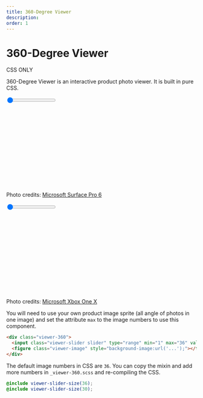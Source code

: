 ```yaml
---
title: 360-Degree Viewer
description: 
order: 1
---
```


# 360-Degree Viewer

CSS ONLY

360-Degree Viewer is an interactive product photo viewer. It is built in pure CSS. 

 
<div class="docs-demo columns">
  <div class="column col-12">
    <div class="viewer-360">
      <input class="viewer-slider slider" type="range" min="1" max="36" value="1" oninput="this.setAttribute('value', this.value);">
      <figure class="viewer-image" style="background-image:url('https://i.loli.net/2018/11/25/5bfa45b4b3f27.jpg');padding-bottom:37.5%;width:100%;"></figure>
    </div>
  </div>
</div>

Photo credits: [Microsoft Surface Pro 6](https://microsoft.msafflnk.net/c/1272791/433017/7593?u=https://www.microsoft.com/en-us/p/surface-pro-6/8zcnc665slq5)

 
<div class="docs-demo columns">
  <div class="column col-12">
    <div class="viewer-360">
      <input class="viewer-slider slider" type="range" min="1" max="36" value="1" oninput="this.setAttribute('value', this.value);">
      <figure class="viewer-image" style="background-image:url('https://i.loli.net/2018/11/26/5bfc0ab4a5a4f.jpg');padding-bottom:37.5%;width:100%;"></figure>
    </div>
  </div>
</div>

Photo credits: [Microsoft Xbox One X](https://microsoft.msafflnk.net/c/1272791/433017/7593?u=https://www.microsoft.com/en-us/p/surface-studio-2/8SBJXM0M58T4)

You will need to use your own product image sprite (all angle of photos in one image) and set the attribute `max` to the image numbers to use this component.

```html
<div class="viewer-360">
  <input class="viewer-slider slider" type="range" min="1" max="36" value="1" oninput="this.setAttribute('value', this.value);">
  <figure class="viewer-image" style="background-image:url('...');"></figure>
</div>

```

The default image numbers in CSS are `36`. You can copy the mixin and add more numbers in `_viewer-360.scss` and re-compiling the CSS.

```scss
@include viewer-slider-size(36);
@include viewer-slider-size(30);
```